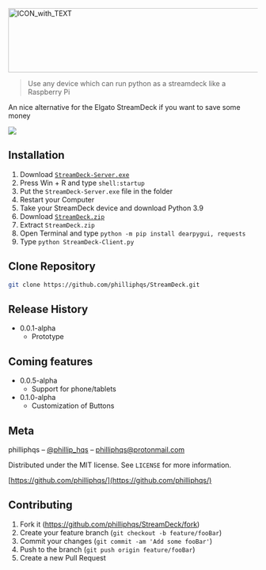 <img src="https://raw.githubusercontent.com/philliphqs/StreamDeck/main/Project/ICON_with_TEXT_compressed.png" alt="ICON_with_TEXT" width="770" height="130">

> Use any device which can run python as a streamdeck like a Raspberry Pi

An nice alternative for the Elgato StreamDeck if you want to save some money

![](https://media.discordapp.net/attachments/761721971129843712/874049796338483290/unknown.png?width=782&height=440)


## Installation

  1. Download [``StreamDeck-Server.exe``](https://github.com/philliphqs/)
  2. Press Win + R and type ``shell:startup``
  3. Put the ``StreamDeck-Server.exe`` file in the folder
  4. Restart your Computer
  5. Take your StreamDeck device and download Python 3.9 
  6. Download [``StreamDeck.zip``](https://github.com/philliphqs/)
  7. Extract ``StreamDeck.zip``
  8. Open Terminal and type ```python -m pip install dearpygui, requests```
  9. Type ```python StreamDeck-Client.py```


## Clone Repository

```sh
git clone https://github.com/philliphqs/StreamDeck.git
```

## Release History

* 0.0.1-alpha
    * Prototype

## Coming features

* 0.0.5-alpha
    * Support for phone/tablets
* 0.1.0-alpha
    * Customization of Buttons

## Meta

philliphqs – [@phillip_hqs](https://twitter.com/philliphqs) – [philliphqs@protonmail.com](mailto:philliphqs@protonmail.com)

Distributed under the MIT license. See ``LICENSE`` for more information.

[https://github.com/philliphqs/](https://github.com/philliphqs/)

## Contributing

1. Fork it (<https://github.com/philliphqs/StreamDeck/fork>)
2. Create your feature branch (`git checkout -b feature/fooBar`)
3. Commit your changes (`git commit -am 'Add some fooBar'`)
4. Push to the branch (`git push origin feature/fooBar`)
5. Create a new Pull Request
